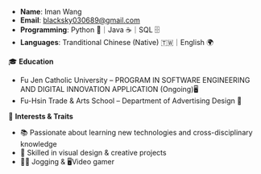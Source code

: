 
- **Name**: Iman Wang
- **Email**: blacksky030689@gmail.com  
- **Programming**: Python 🐍｜Java ☕｜SQL 🗄  
- **Languages**: Tranditional Chinese (Native) 🇹🇼｜English 🌍  

🎓 **Education**
- Fu Jen Catholic University – PROGRAM IN SOFTWARE ENGINEERING AND DIGITAL INNOVATION APPLICATION (Ongoing)🖥️  
- Fu-Hsin Trade & Arts School – Department of Advertising Design 🎨  


🌱 **Interests & Traits**
- 📚 Passionate about learning new technologies and cross-disciplinary knowledge  
- 🎨 Skilled in visual design & creative projects  
- 🏃‍♂️ Jogging & 🖥️Video gamer
